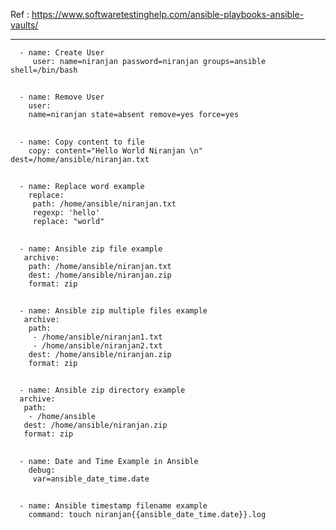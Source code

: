 Ref : https://www.softwaretestinghelp.com/ansible-playbooks-ansible-vaults/

-----
      - name: Create User
         user: name=niranjan password=niranjan groups=ansible shell=/bin/bash
    
##
      - name: Remove User
        user:
        name=niranjan state=absent remove=yes force=yes
    
## 
      - name: Copy content to file
        copy: content="Hello World Niranjan \n" dest=/home/ansible/niranjan.txt
    
## 
      - name: Replace word example
        replace:
         path: /home/ansible/niranjan.txt
         regexp: 'hello'
         replace: "world"
     
##   
      - name: Ansible zip file example
       archive:
        path: /home/ansible/niranjan.txt
        dest: /home/ansible/niranjan.zip
        format: zip
     
## 
      - name: Ansible zip multiple files example
       archive:
        path:
         - /home/ansible/niranjan1.txt
         - /home/ansible/niranjan2.txt
        dest: /home/ansible/niranjan.zip
        format: zip

## 
      - name: Ansible zip directory example
      archive:
       path:
        - /home/ansible
       dest: /home/ansible/niranjan.zip
       format: zip
     
## 
      - name: Date and Time Example in Ansible
        debug:
         var=ansible_date_time.date
     
## 
      - name: Ansible timestamp filename example
        command: touch niranjan{{ansible_date_time.date}}.log
    
## 
